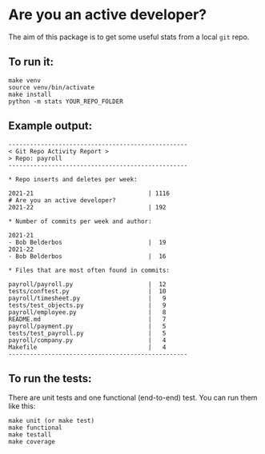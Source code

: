 # Are you an active developer?

The aim of this package is to get some useful stats from a local `git` repo.

## To run it:

```
make venv
source venv/bin/activate
make install
python -m stats YOUR_REPO_FOLDER
```

## Example output:

```
--------------------------------------------------
< Git Repo Activity Report >
> Repo: payroll
--------------------------------------------------

* Repo inserts and deletes per week:

2021-21                                | 1116
# Are you an active developer?
2021-22                                | 192

* Number of commits per week and author:

2021-21
- Bob Belderbos                        |  19
2021-22
- Bob Belderbos                        |  16

* Files that are most often found in commits:

payroll/payroll.py                     |  12
tests/conftest.py                      |  10
payroll/timesheet.py                   |   9
tests/test_objects.py                  |   9
payroll/employee.py                    |   8
README.md                              |   7
payroll/payment.py                     |   5
tests/test_payroll.py                  |   5
payroll/company.py                     |   4
Makefile                               |   4
--------------------------------------------------
```

## To run the tests:

There are unit tests and one functional (end-to-end) test. You can run them like this:

```
make unit (or make test)
make functional
make testall
make coverage
```
